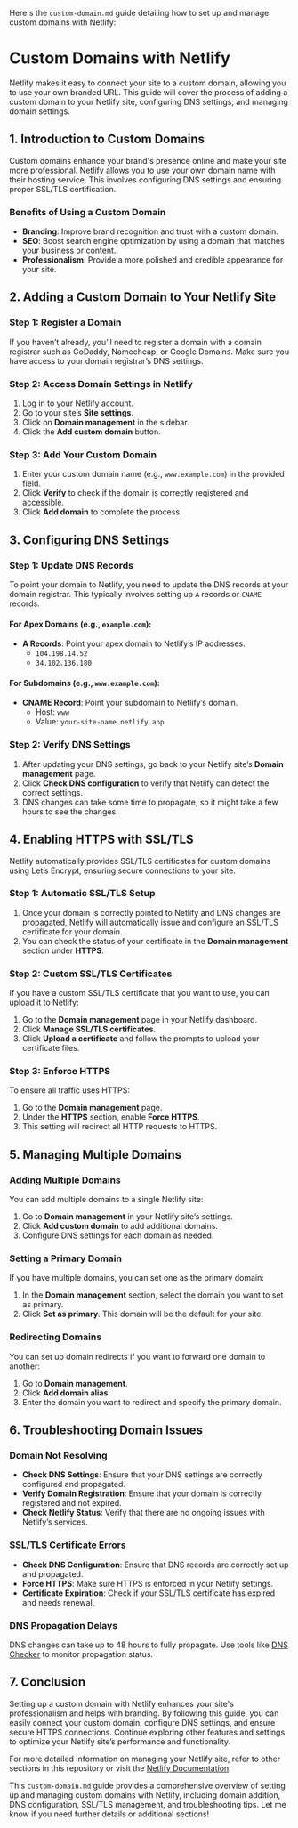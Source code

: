 Here's the `custom-domain.md` guide detailing how to set up and manage custom domains with Netlify:

# Custom Domains with Netlify

Netlify makes it easy to connect your site to a custom domain, allowing you to use your own branded URL. This guide will cover the process of adding a custom domain to your Netlify site, configuring DNS settings, and managing domain settings.

## 1. Introduction to Custom Domains

Custom domains enhance your brand's presence online and make your site more professional. Netlify allows you to use your own domain name with their hosting service. This involves configuring DNS settings and ensuring proper SSL/TLS certification.

### Benefits of Using a Custom Domain
- **Branding**: Improve brand recognition and trust with a custom domain.
- **SEO**: Boost search engine optimization by using a domain that matches your business or content.
- **Professionalism**: Provide a more polished and credible appearance for your site.

## 2. Adding a Custom Domain to Your Netlify Site

### Step 1: Register a Domain

If you haven’t already, you’ll need to register a domain with a domain registrar such as GoDaddy, Namecheap, or Google Domains. Make sure you have access to your domain registrar’s DNS settings.

### Step 2: Access Domain Settings in Netlify

1. Log in to your Netlify account.
2. Go to your site’s **Site settings**.
3. Click on **Domain management** in the sidebar.
4. Click the **Add custom domain** button.

### Step 3: Add Your Custom Domain

1. Enter your custom domain name (e.g., `www.example.com`) in the provided field.
2. Click **Verify** to check if the domain is correctly registered and accessible.
3. Click **Add domain** to complete the process.

## 3. Configuring DNS Settings

### Step 1: Update DNS Records

To point your domain to Netlify, you need to update the DNS records at your domain registrar. This typically involves setting up `A` records or `CNAME` records.

#### For Apex Domains (e.g., `example.com`):

- **A Records**: Point your apex domain to Netlify’s IP addresses.
  - `104.198.14.52`
  - `34.102.136.180`

#### For Subdomains (e.g., `www.example.com`):

- **CNAME Record**: Point your subdomain to Netlify’s domain.
  - Host: `www`
  - Value: `your-site-name.netlify.app`

### Step 2: Verify DNS Settings

1. After updating your DNS settings, go back to your Netlify site’s **Domain management** page.
2. Click **Check DNS configuration** to verify that Netlify can detect the correct settings.
3. DNS changes can take some time to propagate, so it might take a few hours to see the changes.

## 4. Enabling HTTPS with SSL/TLS

Netlify automatically provides SSL/TLS certificates for custom domains using Let’s Encrypt, ensuring secure connections to your site.

### Step 1: Automatic SSL/TLS Setup

1. Once your domain is correctly pointed to Netlify and DNS changes are propagated, Netlify will automatically issue and configure an SSL/TLS certificate for your domain.
2. You can check the status of your certificate in the **Domain management** section under **HTTPS**.

### Step 2: Custom SSL/TLS Certificates

If you have a custom SSL/TLS certificate that you want to use, you can upload it to Netlify:

1. Go to the **Domain management** page in your Netlify dashboard.
2. Click **Manage SSL/TLS certificates**.
3. Click **Upload a certificate** and follow the prompts to upload your certificate files.

### Step 3: Enforce HTTPS

To ensure all traffic uses HTTPS:

1. Go to the **Domain management** page.
2. Under the **HTTPS** section, enable **Force HTTPS**.
3. This setting will redirect all HTTP requests to HTTPS.

## 5. Managing Multiple Domains

### Adding Multiple Domains

You can add multiple domains to a single Netlify site:

1. Go to **Domain management** in your Netlify site’s settings.
2. Click **Add custom domain** to add additional domains.
3. Configure DNS settings for each domain as needed.

### Setting a Primary Domain

If you have multiple domains, you can set one as the primary domain:

1. In the **Domain management** section, select the domain you want to set as primary.
2. Click **Set as primary**. This domain will be the default for your site.

### Redirecting Domains

You can set up domain redirects if you want to forward one domain to another:

1. Go to **Domain management**.
2. Click **Add domain alias**.
3. Enter the domain you want to redirect and specify the primary domain.

## 6. Troubleshooting Domain Issues

### Domain Not Resolving

- **Check DNS Settings**: Ensure that your DNS settings are correctly configured and propagated.
- **Verify Domain Registration**: Ensure that your domain is correctly registered and not expired.
- **Check Netlify Status**: Verify that there are no ongoing issues with Netlify’s services.

### SSL/TLS Certificate Errors

- **Check DNS Configuration**: Ensure that DNS records are correctly set up and propagated.
- **Force HTTPS**: Make sure HTTPS is enforced in your Netlify settings.
- **Certificate Expiration**: Check if your SSL/TLS certificate has expired and needs renewal.

### DNS Propagation Delays

DNS changes can take up to 48 hours to fully propagate. Use tools like [DNS Checker](https://www.dnschecker.org/) to monitor propagation status.

## 7. Conclusion

Setting up a custom domain with Netlify enhances your site's professionalism and helps with branding. By following this guide, you can easily connect your custom domain, configure DNS settings, and ensure secure HTTPS connections. Continue exploring other features and settings to optimize your Netlify site’s performance and functionality.

For more detailed information on managing your Netlify site, refer to other sections in this repository or visit the [Netlify Documentation](https://docs.netlify.com/).

This `custom-domain.md` guide provides a comprehensive overview of setting up and managing custom domains with Netlify, including domain addition, DNS configuration, SSL/TLS management, and troubleshooting tips. Let me know if you need further details or additional sections!
